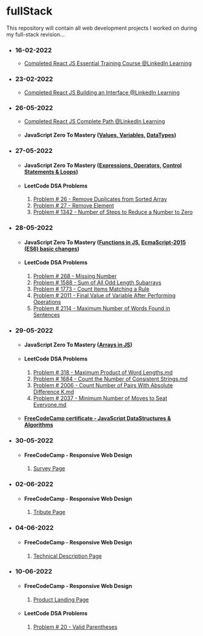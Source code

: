 # fullStack
This repository will contain all web development projects I worked on during my full-stack revision...
- ### 16-02-2022
  - [Completed React JS Essential Training Course @LinkedIn Learning](/certificates/React.js%20Essential%20Training.pdf)

- ### 23-02-2022
  - [Completed React JS Building an Interface @LinkedIn Learning](/certificates/React.js%20Building%20an%20Interface.pdf)
  
- ### 26-05-2022
  - [Completed React JS Complete Path @LinkedIn Learning](/certificates/ReactJS_Complete_Path.png)

  - #### JavaScript Zero To Mastery ([Values, Variables](/JavaScript%20Zero%20To%20Mastery/values_variables.md), [DataTypes](/JavaScript%20Zero%20To%20Mastery/datatypes.md))

- ### 27-05-2022
  - #### JavaScript Zero To Mastery ([Expressions, Operators](/JavaScript%20Zero%20To%20Mastery/expressions_operators.md), [Control Statements & Loops](/JavaScript%20Zero%20To%20Mastery/controlStatements_loops.md))
  - #### LeetCode DSA Problems 
    1. [Problem # 26 - Remove Duplicates from Sorted Array](/LeetCodeDSA/26.%20Remove%20Duplicates%20from%20Sorted%20Array.md)
    2. [Problem # 27 - Remove Element](/LeetCodeDSA/27.%20Remove%20Element.md)
    3. [Problem # 1342 - Number of Steps to Reduce a Number to Zero](/LeetCodeDSA/1342.%20Number%20of%20Steps%20to%20Reduce%20a%20Number%20to%20Zero.md)

- ### 28-05-2022
  - #### JavaScript Zero To Mastery ([Functions in JS](/JavaScript%20Zero%20To%20Mastery/functions.md), [EcmaScript-2015 (ES6) basic changes](/JavaScript%20Zero%20To%20Mastery/ecmascript_2015.md))
  - #### LeetCode DSA Problems
    1. [Problem # 268 - Missing Number](/LeetCodeDSA/268.%20Missing%20Number.md) 
    2. [Problem # 1588 - Sum of All Odd Length Subarrays](/LeetCodeDSA/1588.%20Sum%20of%20All%20Odd%20Length%20Subarrays.md) 
    3. [Problem # 1773 - Count Items Matching a Rule](/LeetCodeDSA/1773.%20Count%20Items%20Matching%20a%20Rule.md) 
    4. [Problem # 2011 - Final Value of Variable After Performing Operations](/LeetCodeDSA/2011.%20Final%20Value%20of%20Variable%20After%20Performing%20Operations.md) 
    5. [Problem # 2114 - Maximum Number of Words Found in Sentences](/LeetCodeDSA/2114.%20Maximum%20Number%20of%20Words%20Found%20in%20Sentences.md) 

- ### 29-05-2022
  - #### JavaScript Zero To Mastery ([Arrays in JS](/JavaScript%20Zero%20To%20Mastery/arrays.md))
  - #### LeetCode DSA Problems
    1. [Problem # 318 - Maximum Product of Word Lengths.md](/LeetCodeDSA/318.%20Maximum%20Product%20of%20Word%20Lengths.md) 
    2. [Problem # 1684 - Count the Number of Consistent Strings.md](/LeetCodeDSA/1684.%20Count%20the%20Number%20of%20Consistent%20Strings.md) 
    3. [Problem # 2006 - Count Number of Pairs With Absolute Difference K.md](/LeetCodeDSA/2006.%20Count%20Number%20of%20Pairs%20With%20Absolute%20Difference%20K.md) 
    4. [Problem # 2037 - Minimum Number of Moves to Seat Everyone.md](/LeetCodeDSA/2037.%20Minimum%20Number%20of%20Moves%20to%20Seat%20Everyone.md)
  - #### [FreeCodeCamp certificate - JavaScript DataStructures & Algorithms](/certificates/freecodecamp_js_dsa.jpg)

- ### 30-05-2022
  - #### FreeCodeCamp - Responsive Web Design 
    1. [Survey Page](/freeCodeCamp/Responsive%20Web%20Design/Survey%20Form/index.html)

- ### 02-06-2022
  - #### FreeCodeCamp - Responsive Web Design 
    1. [Tribute Page](/freeCodeCamp/Responsive%20Web%20Design/Tribute%20Page/index.html)

- ### 04-06-2022
  - #### FreeCodeCamp - Responsive Web Design 
    1. [Technical Description Page](/freeCodeCamp/Responsive%20Web%20Design/Technical%20Description%20Page/index.html)

- ### 10-06-2022
  - #### FreeCodeCamp - Responsive Web Design 
    1. [Product Landing Page](/freeCodeCamp/Responsive%20Web%20Design/Product%20Landing%20Page/index.html)

  - #### LeetCode DSA Problems
    1. [Problem # 20 - Valid Parentheses](/LeetCodeDSA/Important/20.%20Valid%20Parentheses.md)